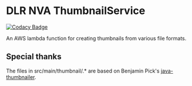 # DLR NVA ThumbnailService

[![Codacy Badge](https://app.codacy.com/project/badge/Grade/3ee840305ea343b6b0e77ea34075f92f)](https://www.codacy.com/gh/BIBSYSDEV/dlr-nva-thumbnailer/dashboard?utm_source=github.com&amp;utm_medium=referral&amp;utm_content=BIBSYSDEV/dlr-nva-thumbnailer&amp;utm_campaign=Badge_Grade)

An AWS lambda function for creating thumbnails from various file formats.

## Special thanks

The files in src/main/thumbnail/.* are based on Benjamin Pick's [java-thumbnailer](https://github.com/benjaminpick/java-thumbnailer).